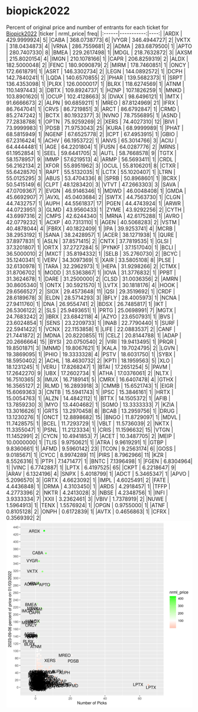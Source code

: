 # biopick2022
Percent of original price and number of entrants for each ticket for [Biopick2022](https://twitter.com/hashtag/Biopick2022)
|ticker |  nrml_price| freq|
|:------|-----------:|----:|
|ARDX   | 429.9999924|    5|
|CABA   | 368.0738773|    6|
|VYGR   | 346.4944727|    2|
|VKTX   | 318.0434873|    4|
|VRNA   | 286.7559681|    2|
|ADMA   | 283.6879500|    1|
|APTO   | 280.7407330|    8|
|BMEA   | 229.2617498|    1|
|MDGL   | 218.7632872|    3|
|AXSM   | 215.8020154|    4|
|IMGN   | 210.1078166|    1|
|CAPR   | 206.8259319|    2|
|ALDX   | 182.5000048|    2|
|FENC   | 180.9090879|    2|
|MIRM   | 178.7460851|    1|
|ONCY   | 172.6618791|    1|
|ASRT   | 146.3302734|    2|
|LEGN   | 144.0892572|    1|
|DCPH   | 142.7840241|    1|
|LQDA   | 140.6570855|    2|
|PHAR   | 139.5682373|    1|
|SRPT   | 136.4353098|    1|
|PLRX   | 126.0000017|    1|
|BLRX   | 118.6274569|    1|
|ATNM   | 110.1497443|    3|
|DBTX   | 109.8924737|    1|
|HZNP   | 107.1826259|    1|
|MNKD   | 103.8901620|    1|
|OCUP   | 102.4128663|    3|
|DVAX   |  98.6496121|    1|
|IMTX   |  91.6666673|    2|
|ALPN   |  90.6859211|    1|
|MREO   |  87.8124969|   21|
|IFRX   |  86.7647041|    1|
|CRVS   |  86.7219851|    3|
|ARCT   |  86.6792847|    1|
|CRMD   |  85.2747242|    1|
|BCTX   |  80.1932377|    3|
|NVNO   |  78.7556895|    1|
|ASND   |  77.2838788|    1|
|OPTN   |  75.9259269|    2|
|XERS   |  74.4027310|   12|
|BIVI   |  73.9999983|    1|
|PDSB   |  71.9753043|   25|
|KURA   |  68.9999989|    1|
|PHAT   |  68.5815949|    1|
|NGENF  |  67.6525778|    2|
|ICPT   |  67.4953915|    1|
|GBIO   |  67.2316424|    1|
|ACHV   |  66.1953722|    1|
|ANVS   |  65.3014766|    3|
|ACIU   |  64.4444481|    1|
|AGE    |  64.2201804|    1|
|FUSN   |  64.0287776|    2|
|MRNS   |  61.1952854|    1|
|SEEL   |  59.6441705|    3|
|AUTL   |  58.7668578|    9|
|TGTX   |  58.1578957|    9|
|IMMP   |  57.6219513|    4|
|ARMP   |  56.5693411|    1|
|CRDL   |  56.2162134|    2|
|XFOR   |  55.8951962|    3|
|OCUL   |  55.8106201|    8|
|CTXR   |  55.6428570|    1|
|RAPT   |  55.5132035|    1|
|LCTX   |  55.1020407|    1|
|LTRN   |  55.0125295|    3|
|ABUS   |  53.4704336|    8|
|SPRB   |  50.8968601|    1|
|BCRX   |  50.5415149|    6|
|CLPT   |  48.1283420|    3|
|VTVT   |  47.2663303|    3|
|SAVA   |  47.0709367|    7|
|EVGN   |  46.9146346|    1|
|MDWD   |  46.0048408|    1|
|GMDA   |  45.6692907|    7|
|AVXL   |  45.0403684|    2|
|SWTX   |  44.7563730|    1|
|CLGN   |  44.7432757|    1|
|AUPH   |  44.5561837|   17|
|PGEN   |  44.4743924|    1|
|ARWR   |  44.0723951|    3|
|GLMD   |  43.9560433|    1|
|ZYME   |  43.9292256|    2|
|CYTH   |  43.6997316|    2|
|CMPS   |  42.6244340|    1|
|MRNA   |  42.6175288|    1|
|AVRO   |  42.0779232|    1|
|ACXP   |  40.7313110|    1|
|AGEN   |  40.5068283|    2|
|VSTM   |  40.4878044|    4|
|FBRX   |  40.1822409|    1|
|IPA    |  39.9253741|    4|
|MCRB   |  38.2953192|    1|
|SANA   |  38.2428957|    1|
|ACER   |  38.1271938|    1|
|QURE   |  37.8977831|    1|
|ASLN   |  37.8571415|    2|
|CNTX   |  37.7819535|    1|
|GLSI   |  37.3201807|    1|
|ORTX   |  37.2727284|    5|
|PYNKF  |  37.1517040|    1|
|BCLI   |  36.5000010|    2|
|MXCT   |  35.8194332|    1|
|SELB   |  35.2760730|    2|
|BCYC   |  35.1240341|    1|
|VERV   |  34.3097369|    1|
|XAIR   |  33.5805108|    8|
|PLSE   |  32.6130978|    1|
|TARA   |  32.2962973|    1|
|HEPA   |  31.9298266|    2|
|CTMX   |  31.8706702|    1|
|MODD   |  31.5363867|    1|
|IOVA   |  31.3776832|    1|
|PPBT   |  31.3624678|    1|
|DARE   |  31.2500000|    2|
|CLSD   |  31.0036356|    2|
|AMRN   |  30.8605340|    1|
|ONTX   |  30.5921570|    1|
|LVTX   |  30.1818176|    4|
|HOOK   |  29.6566527|    2|
|SIOX   |  29.4573648|   11|
|QSI    |  29.3519692|    1|
|CRDF   |  28.6189678|    3|
|ELDN   |  28.5714293|    3|
|BFLY   |  28.4005973|    1|
|NCNA   |  27.9411760|    1|
|DNA    |  26.9554741|    2|
|BDSX   |  26.7485817|    1|
|IKT    |  26.5306122|    2|
|SLS    |  25.9493651|    1|
|PRTG   |  25.0698991|    7|
|MGTX   |  24.7683242|    2|
|IBRX   |  23.6842118|    4|
|AZYO   |  23.6507931|    1|
|BVS    |  23.6024854|    1|
|SENS   |  23.2209733|    1|
|INAB   |  22.7790440|    1|
|SURF   |  22.5941422|    1|
|VCNX   |  22.1153858|    1|
|LIFE   |  22.0883537|    2|
|CANF   |  21.7441872|    2|
|MDNA   |  20.8220855|   11|
|CELZ   |  20.8144788|    1|
|ADAP   |  20.2666664|   15|
|BYSI   |  20.0750540|    2|
|VIRI   |  19.9413495|    1|
|PRQR   |  19.8501871|    3|
|MNMD   |  19.8067621|    1|
|KALA   |  19.7024795|    2|
|LGVN   |  19.3869095|    1|
|PHIO   |  19.3333328|    4|
|PSTV   |  18.6031750|    1|
|SYBX   |  18.5950402|    2|
|ACHL   |  18.4630732|    2|
|KPTI   |  18.1959563|    5|
|XLO    |  18.1231245|    1|
|VERU   |  17.8268247|    1|
|BTAI   |  17.2651254|    5|
|PAVM   |  17.2642270|    9|
|UBX    |  17.2602734|    1|
|ATHA   |  17.0376061|    2|
|NLTX   |  16.7510365|    3|
|IMUX   |  16.7189141|    5|
|CMRX   |  16.6407478|    4|
|GTHX   |  16.3565127|    2|
|RLMD   |  16.2893918|    3|
|CMMB   |  15.6521743|    1|
|EIGR   |  15.6069363|    3|
|CNTB   |  15.5941743|    1|
|IPSC   |  15.3846161|    1|
|HRTX   |  15.0054763|    1|
|ALZN   |  14.4842112|    1|
|BTTX   |  14.1505372|    1|
|AFIB   |  13.7859230|    3|
|MYO    |  13.4404682|    1|
|SGMO   |  13.3333333|    7|
|KZIA   |  13.3016626|    1|
|GRTS   |  13.2970458|    8|
|BCAB   |  13.2959756|    1|
|DRUG   |  13.1230276|    1|
|ONCT   |  12.8898682|   15|
|BNGO   |  11.8729097|    1|
|MDVL   |  11.7428575|    1|
|BCEL   |  11.7293729|    1|
|VBLT   |  11.5736039|    2|
|NKTX   |  11.3355047|    1|
|PSNL   |  11.2123334|    1|
|CRIS   |  11.1596632|   15|
|VTGN   |  11.1452991|    2|
|CYCN   |  10.4941853|    7|
|ACET   |  10.3487705|    2|
|MEIP   |  10.0000000|    1|
|TLIS   |   9.9750621|    1|
|ATRA   |   9.9619291|    1|
|GTBP   |   9.8360661|    1|
|AFMD   |   9.5960142|   23|
|TCON   |   9.2563174|    6|
|GOSS   |   9.0185671|    1|
|CYCC   |   8.9974289|   11|
|PIRS   |   8.7962966|   11|
|KZR    |   8.5526316|    1|
|PTPI   |   7.1471477|    1|
|BNTC   |   7.1396498|    1|
|FGEN   |   6.8304964|    1|
|VINC   |   6.7742887|    1|
|LPTX   |   6.4197525|   65|
|CKPT   |   6.2218647|    9|
|ARAV   |   6.1324196|    4|
|SNPX   |   5.4018799|    1|
|ADCT   |   5.3465347|    1|
|APVO   |   5.2096570|    3|
|GRTX   |   4.6623092|    1|
|IMPL   |   4.6025491|    2|
|FATE   |   4.4436848|    1|
|DRMA   |   4.3103450|    1|
|ARDS   |   4.2918457|    1|
|TFFP   |   4.2773396|    2|
|NKTR   |   4.2413028|    3|
|NBSE   |   4.2348756|    1|
|INFI   |   3.9333334|    7|
|XXII   |   3.2362461|    3|
|VBIV   |   1.7378919|    2|
|NUWE   |   1.5964913|    1|
|TENX   |   1.5576924|    1|
|OPGN   |   0.9755000|    1|
|ATNF   |   0.8105128|    2|
|ONPH   |   0.6172839|    1|
|AVTX   |   0.4656863|    1|
|CFRX   |   0.3569392|    2|
![retvspicks](biopicks.png?raw=true)
